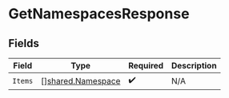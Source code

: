 # GetNamespacesResponse


## Fields

| Field                                                         | Type                                                          | Required                                                      | Description                                                   |
| ------------------------------------------------------------- | ------------------------------------------------------------- | ------------------------------------------------------------- | ------------------------------------------------------------- |
| `Items`                                                       | [][shared.Namespace](../../../pkg/models/shared/namespace.md) | :heavy_check_mark:                                            | N/A                                                           |